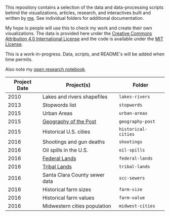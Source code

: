 This repository contains a selection of the data and data-processing scripts behind the visualizations, articles, research, and interactives built and written by [me](http://jasonheppler.org). See individual folders for additional documentation.

My hope is people will use this to check my work and create their own visualizations. The data is provided here under the [Creative Commons Attribution 4.0 International License](http://creativecommons.org/licenses/by/4.0/) and the code is available under the [MIT License](http://opensource.org/licenses/MIT). 

This is a work-in-progress. Data, scripts, and README's will be added when time permits.

Also note my [open research notebook](http://notebook.jasonheppler.org).

Project Date | Project(s)             | Folder
------------ | ---------------------- | ------
2010         | Lakes and rivers shapefiles | `lakes-rivers`
2013         | Stopwords list         | `stopwords`
2015         | Urban Areas            | `urban-areas`
2015         | [Geography of the Post](http://cameronblevins.org/gotp/)  | `geography-post`
2015         | Historical U.S. cities | `historical-cities`
2016         | Shootings and gun deaths | `shootings`
2016         | Oil spills in the U.S. | `oil-spills`
2016         | [Federal Lands](http://jasonheppler.org/2016/01/06/western-federal-lands-and-oregon/)          | `federal-lands`
2016         | [Tribal Lands](http://jasonheppler.org/2016/01/06/western-federal-lands-and-oregon/)           | `tribal-lands`
2016         | Santa Clara County sewer data | `scc-sewers`
2016         | Historical farm sizes | `farm-size`
2016         | Historical farm values | `farm-value`
2016         | Midwestern cities population | `midwest-cities`

